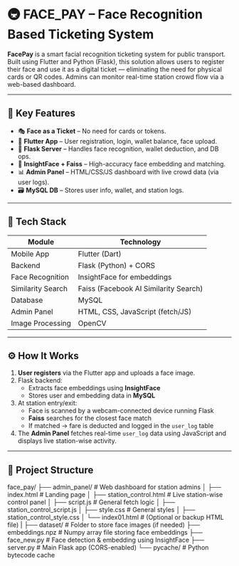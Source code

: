 # 🚇 FACE_PAY – Face Recognition Based Ticketing System

**FacePay** is a smart facial recognition ticketing system for public transport. Built using Flutter and Python (Flask), this solution allows users to register their face and use it as a digital ticket — eliminating the need for physical cards or QR codes. Admins can monitor real-time station crowd flow via a web-based dashboard.

---

## 🔑 Key Features

- 🎭 **Face as a Ticket** – No need for cards or tokens.
- 📲 **Flutter App** – User registration, login, wallet balance, face upload.
- 🧠 **Flask Server** – Handles face recognition, wallet deduction, and DB ops.
- 🧬 **InsightFace + Faiss** – High-accuracy face embedding and matching.
- 📊 **Admin Panel** – HTML/CSS/JS dashboard with live crowd data (via user logs).
- 🗃️ **MySQL DB** – Stores user info, wallet, and station logs.

---

## 🧰 Tech Stack

| Module         | Technology                         |
|----------------|-------------------------------------|
| Mobile App     | Flutter (Dart)                      |
| Backend        | Flask (Python) + CORS               |
| Face Recognition | InsightFace for embeddings        |
| Similarity Search | Faiss (Facebook AI Similarity Search) |
| Database       | MySQL                               |
| Admin Panel    | HTML, CSS, JavaScript (fetch/JS)    |
| Image Processing | OpenCV                            |

---

## ⚙️ How It Works

1. **User registers** via the Flutter app and uploads a face image.
2. Flask backend:
   - Extracts face embeddings using **InsightFace**
   - Stores user and embedding data in **MySQL**
3. At station entry/exit:
   - Face is scanned by a webcam-connected device running Flask
   - **Faiss** searches for the closest face match
   - If matched → fare is deducted and logged in the `user_log` table
4. The **Admin Panel** fetches real-time `user_log` data using JavaScript and displays live station-wise activity.

---

## 📁 Project Structure
face_pay/
├── admin_panel/ # Web dashboard for station admins
│ ├── index.html # Landing page
│ ├── station_control.html # Live station-wise control panel
│ ├── script.js # General fetch logic
│ ├── station_control_script.js
│ ├── style.css # General styles
│ ├── station_control_style.css
│ └── index01.html # (Optional or backup HTML file)
|
├── dataset/ # Folder to store face images (if needed)
├── embeddings.npz # Numpy array file storing face embeddings
├── face_new.py # Face detection & embedding using InsightFace
├── server.py # Main Flask app (CORS-enabled)
└── pycache/ # Python bytecode cache

